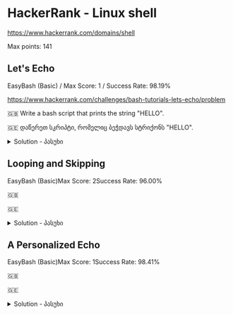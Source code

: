 
# HackerRank - Linux shell 

https://www.hackerrank.com/domains/shell

Max points: 141



## Let's Echo
EasyBash (Basic) / Max Score: 1 / Success Rate: 98.19%

https://www.hackerrank.com/challenges/bash-tutorials-lets-echo/problem

:uk: Write a bash script that prints the string "HELLO".

:georgia: დაწერეთ სკრიპტი, რომელიც ბეჭდავს სტრიქონს "HELLO".


<details>
  <summary>Solution - პასუხი</summary>
  
  [Solution file / ფაილი პასუხით]()

  ```shell
  echo "HELLO"
  ```
  
</details>


## Looping and Skipping
EasyBash (Basic)Max Score: 2Success Rate: 96.00%



:uk: 

:georgia: 


<details>
  <summary>Solution - პასუხი</summary>

  ```shell
  echo "HELLO"
  ```
  
</details>


## A Personalized Echo
EasyBash (Basic)Max Score: 1Success Rate: 98.41%



:uk: 

:georgia: 


<details>
  <summary>Solution - პასუხი</summary>

  ```shell
  echo "HELLO"
  ```
  
</details>


